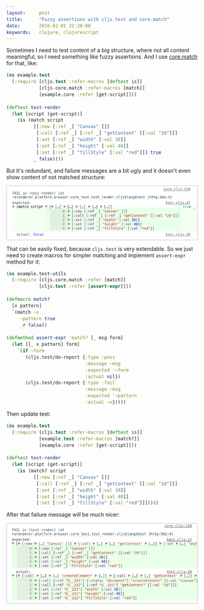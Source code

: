 ```yaml
---
layout:     post
title:      "Fuzzy assertions with cljs.test and core.match"
date:       2016-02-01 22:28:00
keywords:   clojure, clojurescript
---
```


Sometimes I need to test content of a big structure, where not all content meaningful,
so I need something like fuzzy assertions. And I use [core.match](https://github.com/clojure/core.match) for that, like:

```clojure
(ns example.test
  (:require [cljs.test :refer-macros [deftest is]]
            [cljs.core.match :refer-macros [match]]
            [example.core :refer [get-script]]))

(deftest test-render
  (let [script (get-script)]
    (is (match script
          [[:new [:ref _] "Canvas" []]
           [:call [:ref _] [:ref _] "getContext" [[:val "2d"]]]
           [:set [:ref _] "width" [:val 30]]
           [:set [:ref _] "height" [:val 40]]
           [:set [:ref _] "fillStyle" [:val "red"]]] true
          _ false))))
```

But it's redundant, and failure messages are a bit ugly and it doesn't even show content of not matched structure:

<p style='border: 1px solid #c0c0c0; text-align: center;'><img src='/assets/cljs_pattern_bad.png' /></p>

That can be easily fixed, because `cljs.test` is very extendable. So we just need to create macros
for simpler matching and implement `assert-expr` method for it:

```clojure
(ns example.test-utils
  (:require [cljs.core.match :refer [match]]
            [cljs.test :refer [assert-expr]]))

(defmacro match?
  [x pattern]
  `(match ~x
     ~pattern true
     _# false))

(defmethod assert-expr 'match? [_ msg form]
  (let [[_ x pattern] form]
    `(if ~form
       (cljs.test/do-report {:type :pass
                             :message ~msg
                             :expected '~form
                             :actual nil})
       (cljs.test/do-report {:type :fail
                             :message ~msg
                             :expected '~pattern
                             :actual ~x}))))
```

Then update test:

```clojure
(ns example.test
  (:require [cljs.test :refer-macros [deftest is]]
            [example.test :refer-macros [match?]]
            [example.core :refer [get-script]]))

(deftest test-render
  (let [script (get-script)]
    (is (match? script
          [[:new [:ref _] "Canvas" []]
           [:call [:ref _] [:ref _] "getContext" [[:val "2d"]]]
           [:set [:ref _] "width" [:val 30]]
           [:set [:ref _] "height" [:val 40]]
           [:set [:ref _] "fillStyle" [:val "red"]]]))))
```

After that failure message will be much nicer:

<p style='border: 1px solid #c0c0c0; text-align: center;'><img src='/assets/cljs_pattern_nice.png' /></p>
